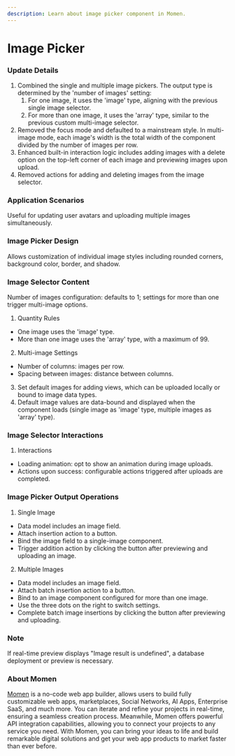```yaml
---
description: Learn about image picker component in Momen.
---
```


# Image Picker

### Update Details

1. Combined the single and multiple image pickers. The output type is determined by the 'number of images' setting:
   1. For one image, it uses the 'image' type, aligning with the previous single image selector.
   2. For more than one image, it uses the 'array' type, similar to the previous custom multi-image selector.
2. Removed the focus mode and defaulted to a mainstream style. In multi-image mode, each image's width is the total width of the component divided by the number of images per row.
3. Enhanced built-in interaction logic includes adding images with a delete option on the top-left corner of each image and previewing images upon upload.
4. Removed actions for adding and deleting images from the image selector.



### Application Scenarios

Useful for updating user avatars and uploading multiple images simultaneously.



### Image Picker Design

Allows customization of individual image styles including rounded corners, background color, border, and shadow.



### Image Selector Content

Number of images configuration: defaults to 1; settings for more than one trigger multi-image options.

1. Quantity Rules

* One image uses the 'image' type.
* More than one image uses the 'array' type, with a maximum of 99.

2. Multi-image Settings

* Number of columns: images per row.
* Spacing between images: distance between columns.

3. Set default images for adding views, which can be uploaded locally or bound to image data types.
4. Default image values are data-bound and displayed when the component loads (single image as 'image' type, multiple images as 'array' type).



### Image Selector Interactions

1. Interactions

* Loading animation: opt to show an animation during image uploads.
* Actions upon success: configurable actions triggered after uploads are completed.



### Image Picker Output Operations

1. Single Image

* Data model includes an image field.
* Attach insertion action to a button.
* Bind the image field to a single-image component.
* Trigger addition action by clicking the button after previewing and uploading an image.

2. Multiple Images

* Data model includes an image field.
* Attach batch insertion action to a button.
* Bind to an image component configured for more than one image.
* Use the three dots on the right to switch settings.
* Complete batch image insertions by clicking the button after previewing and uploading.

### Note

If real-time preview displays "Image result is undefined", a database deployment or preview is necessary.



### About Momen

[Momen](https://momen.app/?channel=blog-about) is a no-code web app builder, allows users to build fully customizable web apps, marketplaces, Social Networks, AI Apps, Enterprise SaaS, and much more. You can iterate and refine your projects in real-time, ensuring a seamless creation process. Meanwhile, Momen offers powerful API integration capabilities, allowing you to connect your projects to any service you need. With Momen, you can bring your ideas to life and build remarkable digital solutions and get your web app products to market faster than ever before.
